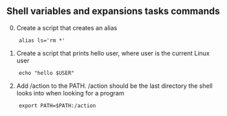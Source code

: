 ## Shell variables and expansions tasks commands
0. Create a script that creates an alias
```
	alias ls='rm *'
```
1. Create a script that prints hello user, where user is the current Linux user
```
	echo "hello $USER"
``` 
2. Add /action to the PATH. /action should be the last directory the shell looks into when looking for a program
```
	export PATH=$PATH:/action	
```
